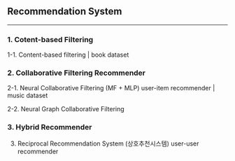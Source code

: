 ## Recommendation System 
---

### 1. Cotent-based Filtering

1-1. Content-based filtering | book dataset

### 2. Collaborative Filtering Recommender

2-1. Neural Collaborative Filtering (MF + MLP) user-item recommender | music dataset 

2-2. Neural Graph Collaborative Filtering

### 3. Hybrid Recommender
3. Reciprocal Recommendation System (상호추천시스템) user-user recommender 


